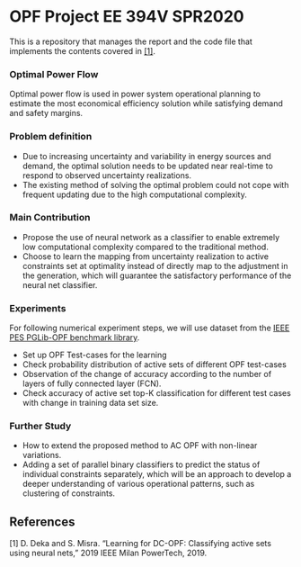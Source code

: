 # OPF Project EE 394V SPR2020

This is a repository that manages the report and the code file that implements the contents covered in [[1]](https://ieeexplore.ieee.org/document/8810819).


### Optimal Power Flow
Optimal power flow is used in power system operational planning to estimate the most economical efficiency solution while satisfying demand and safety margins. 

### Problem definition
- Due to increasing uncertainty and variability in energy sources and demand, the optimal solution needs to be updated near real-time to respond to observed uncertainty realizations.
- The existing method of solving the optimal problem could not cope with frequent updating due to the high computational complexity.

### Main Contribution

- Propose the use of neural network as a classifier to enable extremely low computational complexity compared to the traditional method. 
- Choose to learn the mapping from uncertainty realization to active constraints set at optimality instead of directly map to the adjustment in the generation, which will guarantee the satisfactory performance of the neural net classifier.

### Experiments
For following numerical experiment steps, we will use dataset from the [IEEE PES PGLib-OPF benchmark library](https://github.com/power-grid-lib/pglib-opf).

- Set up OPF Test-cases for the learning
- Check probability distribution of active sets of different OPF test-cases
- Observation of the change of accuracy according to the number of layers of fully connected layer (FCN).
- Check accuracy of active set top-K classification for different test cases with change in training data set size.

### Further Study

- How to extend the proposed method to AC OPF with non-linear variations. 
- Adding a set of parallel binary classifiers to predict the status of individual constraints separately, which will be an approach to develop a deeper understanding of various operational patterns, such as clustering of constraints. 


## References

[1] D. Deka and S. Misra. “Learning for DC-OPF: Classifying active sets using neural nets,” 2019 IEEE Milan PowerTech, 2019.
